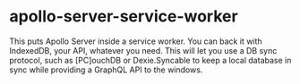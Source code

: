 # apollo-server-service-worker

This puts Apollo Server inside a service worker. You can back it with IndexedDB, your API, whatever you need. This will let you use a DB sync protocol, such as [PC]ouchDB or Dexie.Syncable to keep a local database in sync while providing a GraphQL API to the windows.
